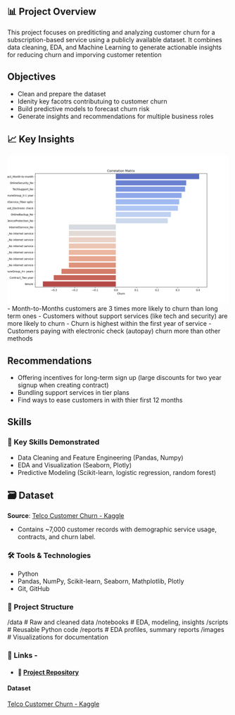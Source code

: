 ## 📊 Project Overview
This project focuses on prediticting and analyzing customer churn for a subscription-based service using a publicly available dataset. 
It combines data cleaning, EDA, and Machine Learning to generate actionable insights for reducing churn and imporving customer retention

## Objectives
-   Clean and prepare the dataset
-   Idenity key facotrs contributuing to customer churn
-   Build predictive models to forecast churn risk
-   Generate insights and recommendations for multiple business roles

## 📈 Key Insights
<img src="images/Churn_Correlation_Matrix.png" alt="Churn Correlation Matrix" width="600"/>
-   Month-to-Months customers are 3 times more likely to churn than long term ones
-   Customers without support services (like tech and security) are more likely to churn
- Churn is highest within the first year of service
- Customers paying with electronic check (autopay) churn more than other methods

## Recommendations
- Offering incentives for long-term sign up (large discounts for two year signup when creating contract)
- Bundling support services in tier plans
- Find ways to ease customers in with thier first 12 months

## Skills 
### 🧠 Key Skills Demonstrated
-   Data Cleaning and Feature Engineering (Pandas, Numpy)
-   EDA and Visualization (Seaborn, Plotly)
-   Predictive Modeling (Scikit-learn, logistic regression, random forest)


## 🗃️ Dataset
**Source**: [Telco Customer Churn - Kaggle](https://www.kaggle.com/datasets/blastchar/telco-customer-churn)  
-   Contains ~7,000 customer records with demographic service usage, contracts, and churn label.


### 🛠️ Tools & Technologies
-   Python
-   Pandas, NumPy, Scikit-learn, Seaborn, Mathplotlib, Plotly
-   Git, GitHub


### 📁 Project Structure
/data           # Raw and cleaned data
/notebooks      # EDA, modeling, insights
/scripts        # Reusable Python code
/reports        # EDA profiles, summary reports
/images         # Visualizations for documentation


### 📎 Links -
- #### 📁 [Project Repository](https://github.com/corymu/data_analysis)


#### Dataset
[Telco Customer Churn - Kaggle](https://www.kaggle.com/datasets/blastchar/telco-customer-churn)